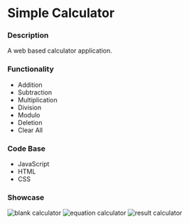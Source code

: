 # Simple Calculator

### Description
A web based calculator application.

### Functionality
* Addition
* Subtraction
* Multiplication
* Division
* Modulo
* Deletion
* Clear All

### Code Base
* JavaScript
* HTML
* CSS


### Showcase 
![](https://github.com/jclifford4/calculator/images/calculator-blank.png "blank calculator")
![](https://github.com/jclifford4/calculator/images/calculator-equation.png "equation calculator")
![](https://github.com/jclifford4/calculator/images/calculator-result.png "result calculator")
